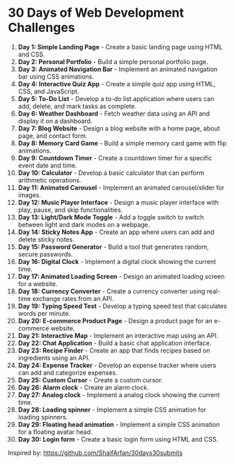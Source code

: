 # 30 Days of Web Development Challenges

1. **Day 1: Simple Landing Page** - Create a basic landing page using HTML and CSS.
2. **Day 2: Personal Portfolio** - Build a simple personal portfolio page.
3. **Day 3: Animated Navigation Bar** - Implement an animated navigation bar using CSS animations.
4. **Day 4: Interactive Quiz App** - Create a simple quiz app using HTML, CSS, and JavaScript.
5. **Day 5: To-Do List** - Develop a to-do list application where users can add, delete, and mark tasks as complete.
6. **Day 6: Weather Dashboard** - Fetch weather data using an API and display it on a dashboard.
7. **Day 7: Blog Website** - Design a blog website with a home page, about page, and contact form.
8. **Day 8: Memory Card Game** - Build a simple memory card game with flip animations.
9. **Day 9: Countdown Timer** - Create a countdown timer for a specific event date and time.
10. **Day 10: Calculator** - Develop a basic calculator that can perform arithmetic operations.
11. **Day 11: Animated Carousel** - Implement an animated carousel/slider for images.
12. **Day 12: Music Player Interface** - Design a music player interface with play, pause, and skip functionalities.
13. **Day 13: Light/Dark Mode Toggle** - Add a toggle switch to switch between light and dark modes on a webpage.
14. **Day 14: Sticky Notes App** - Create an app where users can add and delete sticky notes.
15. **Day 15: Password Generator** - Build a tool that generates random, secure passwords.
16. **Day 16: Digital Clock** - Implement a digital clock showing the current time.
17. **Day 17: Animated Loading Screen** - Design an animated loading screen for a website.
18. **Day 18: Currency Converter** - Create a currency converter using real-time exchange rates from an API.
19. **Day 19: Typing Speed Test** - Develop a typing speed test that calculates words per minute.
20. **Day 20: E-commerce Product Page** - Design a product page for an e-commerce website.
21. **Day 21: Interactive Map** - Implement an interactive map using an API.
22. **Day 22: Chat Application** - Build a basic chat application interface.
23. **Day 23: Recipe Finder** - Create an app that finds recipes based on ingredients using an API.
24. **Day 24: Expense Tracker** - Develop an expense tracker where users can add and categorize expenses.
25. **Day 25: Custom Cursor** - Create a custom cursor.
26. **Day 26: Alarm clock** - Create an alarm clock. 
27. **Day 27: Analog clock** - Implement a analog clock showing the current time.
28. **Day 28: Loading spinner** - Implement a simple CSS animation for loading spinners.
29. **Day 29: Floating head animation** - Implement a simple CSS animation for a floating avatar head.
30. **Day 30: Login form** - Create a basic login form using HTML and CSS.

Inspired by:
https://github.com/ShaifArfan/30days30submits
